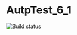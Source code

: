 # AutpTest_6_1
[![Build status](https://ci.appveyor.com/api/projects/status/no967cqn0qumlcqh?svg=true)](https://ci.appveyor.com/project/Duckmangg/autptest-6-1)
